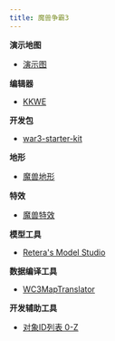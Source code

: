 ```yaml
---
title: 魔兽争霸3
---
```


**演示地图**

* [演示图](/war3/samples)

**编辑器**

* [KKWE](/file/war3-kkwe.zip)

**开发包**

* [war3-starter-kit](https://github.com/LazyKnightX/war3-starter-kit)

**地形**

* [魔兽地形](/war3/terrain)

**特效**

* [魔兽特效](/war3/effect)

**模型工具**

* [Retera's Model Studio](https://www.hiveworkshop.com/threads/reteras-model-studio.316000/)

**数据编译工具**

* [WC3MapTranslator](https://github.com/ChiefOfGxBxL/WC3MapTranslator)

**开发辅助工具**

* [对象ID列表 0-Z](/war3/war3-object-id-list)
